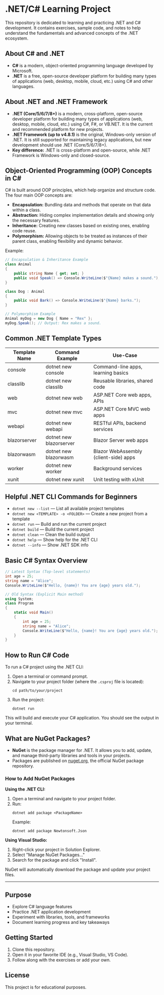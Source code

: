 # .NET/C# Learning Project

This repository is dedicated to learning and practicing .NET and C# development. It contains exercises, sample code, and notes to help understand the fundamentals and advanced concepts of the .NET ecosystem.

## About C# and .NET

- **C#** is a modern, object-oriented programming language developed by Microsoft.
- **.NET** is a free, open-source developer platform for building many types of applications (web, desktop, mobile, cloud, etc.) using C# and other languages.

## About .NET and .NET Framework

- **.NET (Core/5/6/7/8+)** is a modern, cross-platform, open-source developer platform for building many types of applications (web, desktop, mobile, cloud, etc.) using C#, F#, or VB.NET. It is the current and recommended platform for new projects.
- **.NET Framework (up to v4.8.1)** is the original, Windows-only version of .NET. It is still supported for maintaining legacy applications, but new development should use .NET (Core/5/6/7/8+).
- **Key difference:** .NET is cross-platform and open-source, while .NET Framework is Windows-only and closed-source.

## Object-Oriented Programming (OOP) Concepts in C#

C# is built around OOP principles, which help organize and structure code. The four main OOP concepts are:

- **Encapsulation:** Bundling data and methods that operate on that data within a class.
- **Abstraction:** Hiding complex implementation details and showing only the necessary features.
- **Inheritance:** Creating new classes based on existing ones, enabling code reuse.
- **Polymorphism:** Allowing objects to be treated as instances of their parent class, enabling flexibility and dynamic behavior.

Example:

```csharp
// Encapsulation & Inheritance Example
class Animal
{
    public string Name { get; set; }
    public void Speak() => Console.WriteLine($"{Name} makes a sound.");
}

class Dog : Animal
{
    public void Bark() => Console.WriteLine($"{Name} barks.");
}

// Polymorphism Example
Animal myDog = new Dog { Name = "Rex" };
myDog.Speak(); // Output: Rex makes a sound.
```

## Common .NET Template Types

| Template Name | Command Example         | Use-Case                              |
| ------------- | ----------------------- | ------------------------------------- |
| console       | dotnet new console      | Command-line apps, learning basics    |
| classlib      | dotnet new classlib     | Reusable libraries, shared code       |
| web           | dotnet new web          | ASP.NET Core web apps, APIs           |
| mvc           | dotnet new mvc          | ASP.NET Core MVC web apps             |
| webapi        | dotnet new webapi       | RESTful APIs, backend services        |
| blazorserver  | dotnet new blazorserver | Blazor Server web apps                |
| blazorwasm    | dotnet new blazorwasm   | Blazor WebAssembly (client-side) apps |
| worker        | dotnet new worker       | Background services                   |
| xunit         | dotnet new xunit        | Unit testing with xUnit               |

## Helpful .NET CLI Commands for Beginners

- `dotnet new --list` — List all available project templates
- `dotnet new <TEMPLATE> -o <FOLDER>` — Create a new project from a template
- `dotnet run` — Build and run the current project
- `dotnet build` — Build the current project
- `dotnet clean` — Clean the build output
- `dotnet help` — Show help for the .NET CLI
- `dotnet --info` — Show .NET SDK info

## Basic C# Syntax Overview

```csharp
// Latest Syntax (Top-level statements)
int age = 25;
string name = "Alice";
Console.WriteLine($"Hello, {name}! You are {age} years old.");

// Old Syntax (Explicit Main method)
using System;
class Program
{
    static void Main()
    {
        int age = 25;
        string name = "Alice";
        Console.WriteLine($"Hello, {name}! You are {age} years old.");
    }
}
```

## How to Run C# Code

To run a C# project using the .NET CLI:

1. Open a terminal or command prompt.
2. Navigate to your project folder (where the `.csproj` file is located):
   ```
   cd path/to/your/project
   ```
3. Run the project:
   ```
   dotnet run
   ```

This will build and execute your C# application. You should see the output in your terminal.


## What are NuGet Packages?

- **NuGet** is the package manager for .NET. It allows you to add, update, and manage third-party libraries and tools in your projects.
- Packages are published on [nuget.org](https://www.nuget.org/), the official NuGet package repository.

### How to Add NuGet Packages

**Using the .NET CLI:**
1. Open a terminal and navigate to your project folder.
2. Run:
   ```
   dotnet add package <PackageName>
   ```
   Example:
   ```
   dotnet add package Newtonsoft.Json
   ```

**Using Visual Studio:**
1. Right-click your project in Solution Explorer.
2. Select "Manage NuGet Packages..."
3. Search for the package and click "Install".

NuGet will automatically download the package and update your project files.

---

## Purpose

- Explore C# language features
- Practice .NET application development
- Experiment with libraries, tools, and frameworks
- Document learning progress and key takeaways

## Getting Started

1. Clone this repository.
2. Open it in your favorite IDE (e.g., Visual Studio, VS Code).
3. Follow along with the exercises or add your own.

## License

This project is for educational purposes.
